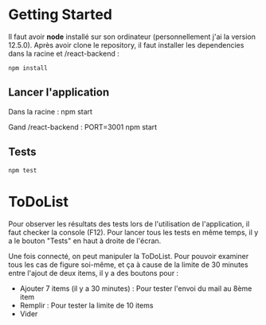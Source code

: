 # Getting Started

Il faut avoir **node** installé sur son ordinateur (personnellement j'ai la version 12.5.0).
Après avoir clone le repository, il faut installer les dependencies dans la racine et /react-backend :

    npm install

## Lancer l'application

Dans la racine :
    npm start

Gand /react-backend :
    PORT=3001 npm start

## Tests

    npm test


# ToDoList

Pour observer les résultats des tests lors de l'utilisation de l'application, il faut checker la console (F12).
Pour lancer tous les tests en même temps, il y a le bouton "Tests" en haut à droite de l'écran.

Une fois connecté, on peut manipuler la ToDoList. Pour pouvoir examiner tous les cas de figure soi-même, et ça à cause de la limite de 30 minutes entre l'ajout de deux items, il y a des boutons pour :
* Ajouter 7 items (il y a 30 minutes) : Pour tester l'envoi du mail au 8ème item
* Remplir : Pour tester la limite de 10 items
* Vider

